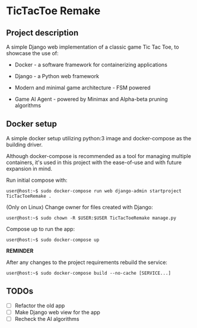 # TicTacToe Remake

## Project description

A simple Django web implementation of a classic game Tic Tac Toe, to showcase the use of:

* Docker - a software framework for containerizing applications
  
* Django - a Python web framework
  
* Modern and minimal game architecture - FSM powered
  
* Game AI Agent - powered by Minimax and Alpha-beta pruning algorithms

## Docker setup

A simple docker setup utilizing python:3 image and docker-compose as the building driver.

Although docker-compose is recommended as a tool for managing multiple containers, it's used in this project with the ease-of-use and with future expansion in mind.

Run initial compose with:

```console
user@host:~$ sudo docker-compose run web django-admin startproject TicTacToeRemake .
```

(Only on Linux) Change owner for files created with Django:

```console
user@host:~$ sudo chown -R $USER:$USER TicTacToeRemake manage.py
```

Compose up to run the app:

```console
user@host:~$ sudo docker-compose up
```

**REMINDER**

After any changes to the project requirements rebuild the service:

```console
user@host:~$ sudo docker-compose build --no-cache [SERVICE...]
```

## TODOs

* [ ] Refactor the old app
* [ ] Make Django web view for the app
* [ ] Recheck the AI algorithms
